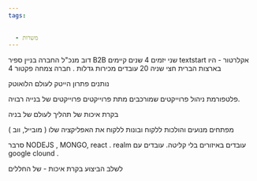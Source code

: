 ```yaml
---
tags:
  
  
  - משרות
---
```


דוב מנכ"ל החברה
בניין ספיר
B2B שני יזמים 4 שנים קיימים 
textstart אקלרטור - היו בארצות הברית חצי שניה
20 עובדים מכירות גדלות . 
חברה צמחה פקטור 4

נותנים פתרון הייטק לעולם הלואוטק

פלטפורמת ניהול 
פרוייקטים שמורכבים מתת פרוייקטים 
פרוייקטים של בנייה רבויה. 

בקרת איכות של תהליך לעולם של בניה 

מפתחים מנועים והולכות ללקוח ובונות ללקוח את האפליקציה שלו ( מובייל, ווב ) 

סרבר NODEJS , MONGO, react . realm
עובדים באיזורים בלי קליטה. 
עובדים עם google clound .

לשלב הביצוע 
בקרת איכות - של החללים 
